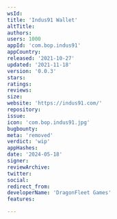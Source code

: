 ```yaml
---
wsId: 
title: 'Indus91 Wallet'
altTitle: 
authors: 
users: 1000
appId: 'com.bop.indus91'
appCountry: 
released: '2021-10-27'
updated: '2021-11-18'
version: '0.0.3'
stars: 
ratings: 
reviews: 
size: 
website: 'https://indus91.com/'
repository: 
issue: 
icon: 'com.bop.indus91.jpg'
bugbounty: 
meta: 'removed'
verdict: 'wip'
appHashes: 
date: '2024-05-18'
signer: 
reviewArchive: 
twitter: 
social: 
redirect_from: 
developerName: 'DragonFleet Games'
features: 

---
```


